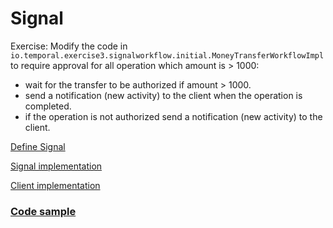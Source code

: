 # Signal

Exercise: Modify the code in `io.temporal.exercise3.signalworkflow.initial.MoneyTransferWorkflowImpl` to require approval for all operation which 
amount is > 1000:
- wait for the transfer to be authorized if amount > 1000.
- send a notification (new activity) to the client when the operation is completed.
- if the operation is not authorized send a notification (new activity) to the client.

[Define Signal](https://docs.temporal.io/dev-guide/java/features?lang=java#define-signal)

[Signal implementation](https://docs.temporal.io/dev-guide/java/features?lang=java#handle-signals)

[Client implementation](https://docs.temporal.io/application-development/features?lang=java#send-signal-from-client)


### [Code sample](https://github.com/temporalio/samples-java/blob/main/core/src/main/java/io/temporal/samples/hello/HelloSignal.java) 



